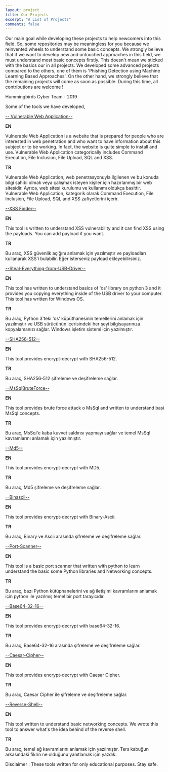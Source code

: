 ```yaml
---
layout: project
title: Our Projects
excerpt: "A List of Projects"
comments: false
---
```


Our main goal while developing these projects to help newcomers into this field. So, some repositories may be meaningless for you because we reinvented wheels to understand some basic concepts. We strongly believe that if we want to develop new and untouched approaches in this field, we must understand most basic concepts firstly.  This doesn't mean we sticked with the basics our in all projects. We developed some advanced projects compared to the others, one of them is 'Phishing Detection using Machine Learning Based Approaches'. On the other hand, we strongly believe that the remaining projects will come as soon as possible. During this time, all contributions are welcome !

Hummingbirds Cyber Team - 2019

Some of the tools we have developed,

[-- Vulnerable Web Application--](https://github.com/OWASP/Vulnerable-Web-Application/)

**EN**

Vulnerable Web Application is a website that is prepared for people who are interested in web penetration and who want to have information about this subject or to be working. In fact, the website is quite simple to install and use.
Vulnerable Web Application categorically includes Command Execution, File Inclusion, File Upload, SQL and XSS.

**TR**

Vulnerable Web Application, web penetrasyonuyla ilgilenen ve bu konuda bilgi sahibi olmak veya çalışmak isteyen kişiler için hazırlanmış bir web sitesidir. Ayrıca, web sitesi kurulumu ve kullanımı oldukça basittir.
Vulnerable Web Application, kategorik olarak Command Execution, File Inclusion, File Upload, SQL and XSS zafiyetlerini içerir.



[--XSS Finder--](https://github.com/hummingbirdscyber/XSSFinder)

**EN**

This tool is written to understand XSS vulnerability and it can find XSS using the payloads. You can add payload if you want.

**TR**

Bu araç, XSS güvenlik açığını anlamak için yazılmıştır ve payloadları kullanarak XSS'i bulabilir. Eğer isterseniz payload ekleyebilirsiniz.



[--Steal-Everything-from-USB-Driver--](https://github.com/hummingbirdscyber/Steal-Everything-from-USB-Driver)

**EN**

This tool has written to understand basics of 'os' library on python 3 and it provides you copying everything inside of the USB driver to your computer. This tool has written for Windows OS.

**TR**

Bu araç, Python 3'teki 'os' küpüthanesinin temellerini anlamak için yazılmıştır ve USB sürücünün içerisindeki her şeyi bilgisayarınıza kopyalamanızı sağlar. Windows işletim sistemi için yazılmıştır.



[--SHA256-512--](https://github.com/hummingbirdscyber/SHA256-512)

**EN**

This tool provides encrypt-decrypt with SHA256-512.

**TR**

Bu araç, SHA256-512 şifreleme ve deşifreleme sağlar.



[--MsSqlBruteForce--](https://github.com/hummingbirdscyber/MsSqlBruteForce)

**EN**

This tool provides brute force attack o MsSql and written to understand basi MsSql concepts.

**TR**

Bu araç, MsSql'e kaba kuvvet saldırısı yapmayı sağlar ve temel MsSql kavramlarını anlamak için yazılmıştır.



[--Md5--](https://github.com/hummingbirdscyber/Md5)

**EN**

This tool provides encrypt-decrypt with MD5.

**TR**

Bu araç, Md5 şifreleme ve deşifreleme sağlar.



[--Binascii--](https://github.com/hummingbirdscyber/Binascii)

**EN**

This tool provides encrypt-decrypt with Binary-Ascii.

**TR**

Bu araç, Binary ve Ascii arasında şifreleme ve deşifreleme sağlar.



[--Port-Scanner--](https://github.com/hummingbirdscyber/Port-Scanner)

**EN**

This tool is a basic port scanner that written with python to learn understand the basic some Python libraries and Networking concepts.

**TR**

Bu araç, bazı Python kütüphanelerini ve ağ iletişimi kavramlarını anlamak için python ile yazılmış temel bir port tarayıcıdır.



[--Base64-32-16--](https://github.com/hummingbirdscyber/Base64-32-16)

**EN**

This tool provides encrypt-decrypt with base64-32-16.

**TR**

Bu araç, Base64-32-16 arasında şifreleme ve deşifreleme sağlar.



[--Caesar-Cipher--](https://github.com/hummingbirdscyber/Caesar-Cipher)

**EN**

This tool provides encrypt-decrypt with Caesar Cipher.

**TR**

Bu araç, Caesar Cipher ile şifreleme ve deşifreleme sağlar.



[--Reverse-Shell--](https://github.com/hummingbirdscyber/Reverse-Shell)

**EN**

This tool written to understand basic networking concepts. We wrote this tool to answer what's the idea behind of the reverse shell.

**TR**

Bu araç, temel ağ kavramlarını anlamak için yazılmıştır. Ters kabuğun arkasındaki fikrin ne olduğunu yanıtlamak için yazdık.



Disclaimer : These tools written for only educational purposes. Stay safe. 
